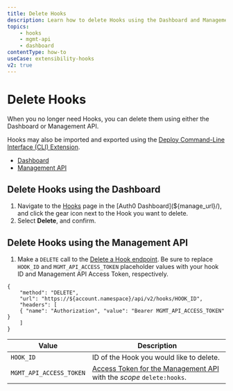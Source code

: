 ```yaml
---
title: Delete Hooks
description: Learn how to delete Hooks using the Dashboard and Management API. Hooks may also be imported and exported using the Auth0 Deploy Command-Line Interface (CLI) tool.
topics:
    - hooks
    - mgmt-api
    - dashboard
contentType: how-to
useCase: extensibility-hooks
v2: true
---
```

# Delete Hooks

When you no longer need Hooks, you can delete them using either the Dashboard or Management API.

Hooks may also be imported and exported using the [Deploy Command-Line Interface (CLI) Extension](/extensions/deploy-cli).

<div class="code-picker">
  <div class="languages-bar">
    <ul>
      <li><a href="#dashboard" data-toggle="tab">Dashboard</a></li>
      <li><a href="#mgmt-api" data-toggle="tab">Management API</a></li>
    </ul>
  </div>
  <div class="tab-content">
    <div id="dashboard" class="tab-pane active">

## Delete Hooks using the Dashboard

1. Navigate to the [Hooks](${manage_url}/#/hooks) page in the [Auth0 Dashboard](${manage_url}/), and click the gear icon next to the Hook you want to delete.
2. Select **Delete**, and confirm.
    </div>
    <div id="mgmt-api" class="tab-pane">

## Delete Hooks using the Management API

1. Make a `DELETE` call to the [Delete a Hook endpoint](/api/management/v2/#!/Hooks/delete_hooks_by_id). Be sure to replace `HOOK_ID` and `MGMT_API_ACCESS_TOKEN` placeholder values with your hook ID and Management API Access Token, respectively.

```har
{
	"method": "DELETE",
	"url": "https://${account.namespace}/api/v2/hooks/HOOK_ID",
	"headers": [
   	{ "name": "Authorization", "value": "Bearer MGMT_API_ACCESS_TOKEN" }
	]
}
```

| Value | Description |
| - | - |
| `HOOK_ID` | ID of the Hook you would like to delete. |
| `MGMT_API_ACCESS_TOKEN` | [Access Token for the Management API](/api/management/v2/tokens) with the <dfn data-key="scope">scope</dfn> `delete:hooks`. |

</div>
  </div>
</div>
